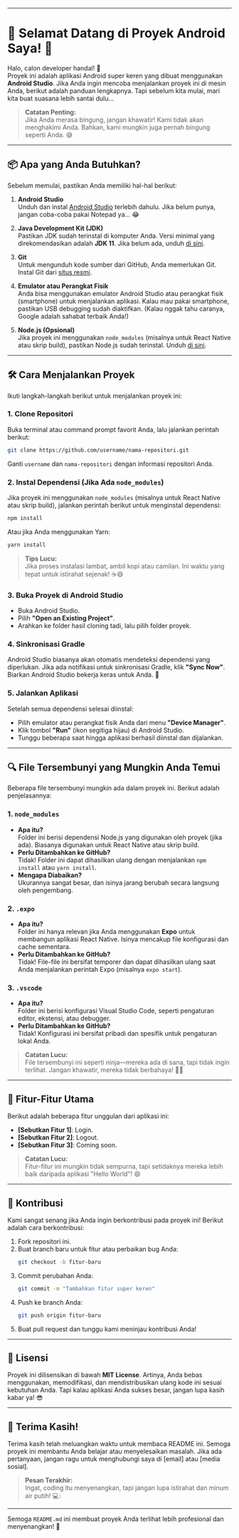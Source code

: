 

---

# 🚀 **Selamat Datang di Proyek Android Saya!** 🎉

Halo, calon developer handal! 👋  
Proyek ini adalah aplikasi Android super keren yang dibuat menggunakan **Android Studio**. Jika Anda ingin mencoba menjalankan proyek ini di mesin Anda, berikut adalah panduan lengkapnya. Tapi sebelum kita mulai, mari kita buat suasana lebih santai dulu...

> **Catatan Penting:**  
> Jika Anda merasa bingung, jangan khawatir! Kami tidak akan menghakimi Anda. Bahkan, kami mungkin juga pernah bingung seperti Anda. 😅  

---

## 📦 **Apa yang Anda Butuhkan?**

Sebelum memulai, pastikan Anda memiliki hal-hal berikut:

1. **Android Studio**  
   Unduh dan instal [Android Studio](https://developer.android.com/studio) terlebih dahulu. Jika belum punya, jangan coba-coba pakai Notepad ya... 😂

2. **Java Development Kit (JDK)**  
   Pastikan JDK sudah terinstal di komputer Anda. Versi minimal yang direkomendasikan adalah **JDK 11**. Jika belum ada, unduh [di sini](https://www.oracle.com/java/technologies/javase-jdk11-downloads.html).

3. **Git**  
   Untuk mengunduh kode sumber dari GitHub, Anda memerlukan Git. Instal Git dari [situs resmi](https://git-scm.com/).

4. **Emulator atau Perangkat Fisik**  
   Anda bisa menggunakan emulator Android Studio atau perangkat fisik (smartphone) untuk menjalankan aplikasi. Kalau mau pakai smartphone, pastikan USB debugging sudah diaktifkan. (Kalau nggak tahu caranya, Google adalah sahabat terbaik Anda!)

5. **Node.js (Opsional)**  
   Jika proyek ini menggunakan `node_modules` (misalnya untuk React Native atau skrip build), pastikan Node.js sudah terinstal. Unduh [di sini](https://nodejs.org/).

---

## 🛠️ **Cara Menjalankan Proyek**

Ikuti langkah-langkah berikut untuk menjalankan proyek ini:

### 1. **Clone Repositori**
Buka terminal atau command prompt favorit Anda, lalu jalankan perintah berikut:
```bash
git clone https://github.com/username/nama-repositori.git
```
Ganti `username` dan `nama-repositori` dengan informasi repositori Anda.

### 2. **Instal Dependensi (Jika Ada `node_modules`)**
Jika proyek ini menggunakan `node_modules` (misalnya untuk React Native atau skrip build), jalankan perintah berikut untuk menginstal dependensi:
```bash
npm install
```
Atau jika Anda menggunakan Yarn:
```bash
yarn install
```

> **Tips Lucu:**  
> Jika proses instalasi lambat, ambil kopi atau camilan. Ini waktu yang tepat untuk istirahat sejenak! ☕😄

### 3. **Buka Proyek di Android Studio**
- Buka Android Studio.
- Pilih **"Open an Existing Project"**.
- Arahkan ke folder hasil cloning tadi, lalu pilih folder proyek.

### 4. **Sinkronisasi Gradle**
Android Studio biasanya akan otomatis mendeteksi dependensi yang diperlukan. Jika ada notifikasi untuk sinkronisasi Gradle, klik **"Sync Now"**. Biarkan Android Studio bekerja keras untuk Anda. 💪

### 5. **Jalankan Aplikasi**
Setelah semua dependensi selesai diinstal:
- Pilih emulator atau perangkat fisik Anda dari menu **"Device Manager"**.
- Klik tombol **"Run"** (ikon segitiga hijau) di Android Studio.
- Tunggu beberapa saat hingga aplikasi berhasil diinstal dan dijalankan.

---

## 🔍 **File Tersembunyi yang Mungkin Anda Temui**

Beberapa file tersembunyi mungkin ada dalam proyek ini. Berikut adalah penjelasannya:

### 1. **`node_modules`**
- **Apa itu?**  
  Folder ini berisi dependensi Node.js yang digunakan oleh proyek (jika ada). Biasanya digunakan untuk React Native atau skrip build.
- **Perlu Ditambahkan ke GitHub?**  
  Tidak! Folder ini dapat dihasilkan ulang dengan menjalankan `npm install` atau `yarn install`.
- **Mengapa Diabaikan?**  
  Ukurannya sangat besar, dan isinya jarang berubah secara langsung oleh pengembang.

### 2. **`.expo`**
- **Apa itu?**  
  Folder ini hanya relevan jika Anda menggunakan **Expo** untuk membangun aplikasi React Native. Isinya mencakup file konfigurasi dan cache sementara.
- **Perlu Ditambahkan ke GitHub?**  
  Tidak! File-file ini bersifat temporer dan dapat dihasilkan ulang saat Anda menjalankan perintah Expo (misalnya `expo start`).

### 3. **`.vscode`**
- **Apa itu?**  
  Folder ini berisi konfigurasi Visual Studio Code, seperti pengaturan editor, ekstensi, atau debugger.
- **Perlu Ditambahkan ke GitHub?**  
  Tidak! Konfigurasi ini bersifat pribadi dan spesifik untuk pengaturan lokal Anda.

> **Catatan Lucu:**  
> File tersembunyi ini seperti ninja—mereka ada di sana, tapi tidak ingin terlihat. Jangan khawatir, mereka tidak berbahaya! 🥷😄

---

## 🌟 **Fitur-Fitur Utama**

Berikut adalah beberapa fitur unggulan dari aplikasi ini:
- **[Sebutkan Fitur 1]**: Login.
- **[Sebutkan Fitur 2]**: Logout.
- **[Sebutkan Fitur 3]**: Coming soon.

> **Catatan Lucu:**  
> Fitur-fitur ini mungkin tidak sempurna, tapi setidaknya mereka lebih baik daripada aplikasi "Hello World"! 😄

---

## 🤝 **Kontribusi**

Kami sangat senang jika Anda ingin berkontribusi pada proyek ini! Berikut adalah cara berkontribusi:
1. Fork repositori ini.
2. Buat branch baru untuk fitur atau perbaikan bug Anda:
   ```bash
   git checkout -b fitur-baru
   ```
3. Commit perubahan Anda:
   ```bash
   git commit -m "Tambahkan fitur super keren"
   ```
4. Push ke branch Anda:
   ```bash
   git push origin fitur-baru
   ```
5. Buat pull request dan tunggu kami meninjau kontribusi Anda!

---

## 📜 **Lisensi**

Proyek ini dilisensikan di bawah **MIT License**. Artinya, Anda bebas menggunakan, memodifikasi, dan mendistribusikan ulang kode ini sesuai kebutuhan Anda. Tapi kalau aplikasi Anda sukses besar, jangan lupa kasih kabar ya! 😎

---

## 🙏 **Terima Kasih!**

Terima kasih telah meluangkan waktu untuk membaca README ini. Semoga proyek ini membantu Anda belajar atau menyelesaikan masalah. Jika ada pertanyaan, jangan ragu untuk menghubungi saya di [email] atau [media sosial].

> **Pesan Terakhir:**  
> Ingat, coding itu menyenangkan, tapi jangan lupa istirahat dan minum air putih! 💻💧  

---

Semoga `README.md` ini membuat proyek Anda terlihat lebih profesional dan menyenangkan! 🚀

